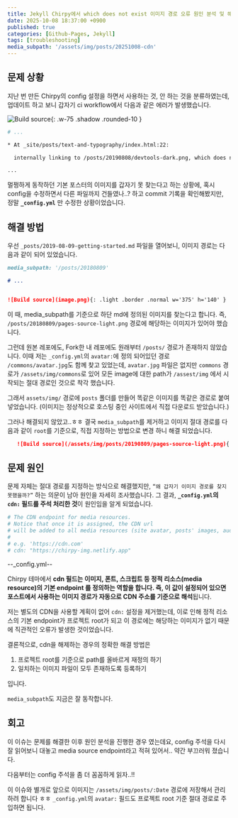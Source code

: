 ```yaml
---
title: Jekyll Chirpy에서 which does not exist 이미지 경로 오류 원인 분석 및 해결하기
date: 2025-10-08 18:37:00 +0900
published: true
categories: [Github-Pages, Jekyll]
tags: [troubleshooting]
media_subpath: '/assets/img/posts/20251008-cdn'
---
```


## 문제 상황

지난 번 만든 Chirpy의 config 설정을 하면서 사용하는 것, 안 하는 것을 분류하였는데, 업데이트 하고 보니 갑자기 ci workflow에서 다음과 같은 에러가 발생했습니다.

![Build source](/image.png){: .w-75 .shadow .rounded-10 }

```bash
# ...

* At _site/posts/text-and-typography/index.html:22:

  internally linking to /posts/20190808/devtools-dark.png, which does not exist

...
```

멀쩡하게 동작하던 기본 포스터의 이미지를 갑자기 못 찾는다고 하는 상황에,
혹시 config을 수정하면서 다른 파일까지 건들였나..? 하고 commit 기록을 확인해봤지만, 정말 **`_config.yml`** 만 수정한 상황이었습니다.

## 해결 방법

우선 `_posts/2019-08-09-getting-started.md` 파일을 열어보니, 이미지 경로는 다음과 같이 되어 있었습니다.

```markdown
media_subpath: '/posts/20180809'

# ...


![Build source](image.png){: .light .border .normal w='375' h='140' }
```

이 때, media_subpath를 기준으로 하단 md에 정의된 이미지를 찾는다고 합니다. 즉, `/posts/20180809/pages-source-light.png` 경로에 해당하는 이미지가 있어야 했습니다.

그런데 원본 레포에도, Fork한 내 레포에도 원래부터 `/posts/` 경로가 존재하지 않았습니다.
이때 저는 `_config.yml`의 `avatar:`에 정의 되어있던 경로 `/commons/avatar.jpg`도 함께 찾고 있었는데, `avatar.jpg` 파일은 없지만 `commons` 경로가 `/assets/img/commons`로 있어 모든 image에 대한 path가 `/assest/img` 에서 시작되는 절대 경로인 것으로 착각 했습니다.

그래서 `assets/img/` 경로에 `posts` 폴더를 만들어 똑같은 이미지를 똑같은 경로로 붙여 넣었습니다. (이미지는 정상적으로 호스팅 중인 사이트에서 직접 다운로드 받았습니다.)

그러나 해결되지 않았고..ㅎㅎ 결국 `media_subpath`를 제거하고 이미지 절대 경로를 다음과 같이 `root`를 기준으로, 직접 지정하는 방법으로 변경 하니 해결 되었습니다.

```markdown
   ![Build source](/assets/img/posts/20190809/pages-source-light.png){: .light .border .normal w='375' h='140' }
```

## 문제 원인

문제 자체는 절대 경로를 지정하는 방식으로 해결했지만, `“왜 갑자기 이미지 경로를 찾지 못했을까?”` 하는 의문이 남아 원인을 자세히 조사했습니다. 그 결과, **`_config.yml`의 `cdn:` 필드를 주석 처리한 것**이 원인임을 알게 되었습니다.

```yaml
# The CDN endpoint for media resources.
# Notice that once it is assigned, the CDN url
# will be added to all media resources (site avatar, posts' images, audio and video files) paths starting with '/'
#
# e.g. 'https://cdn.com'
# cdn: "https://chirpy-img.netlify.app"
```
--_config.yml--

Chirpy 테마에서 **cdn 필드는 이미지, 폰트, 스크립트 등 정적 리소스(media resource)의 기본 endpoint 를 정의하는 역할을 합니다. 즉, 이 값이 설정되어 있으면 포스트에서 사용하는 이미지 경로가 자동으로 CDN 주소를 기준으로 해석**됩니다.

저는 별도의 CDN을 사용할 계획이 없어 `cdn:` 설정을 제거했는데, 이로 인해 정적 리소스의 기본 endpoint가 프로젝트 root가 되고 이 경로에는 해당하는 이미지가 없기 때문에 직관적인 오류가 발생한 것이었습니다.

결론적으로, cdn을 해제하는 경우의 정확한 해결 방법은
1. 프로젝트 root를 기준으로 path를 올바르게 재정의 하기
2. 일치하는 이미지 파일이 모두 존재하도록 등록하기

입니다.

`media_subpath`도 지금은 잘 동작합니다.


## 회고 

이 이슈는 문제를 해결한 이후 원인 분석을 진행한 경우 였는데요, config 주석을 다시 잘 읽어보니 대놓고 media source endpoint라고 적혀 있어서.. 약간 부끄러워 졌습니다.

다음부터는 config 주석을 좀 더 꼼꼼하게 읽자..!!

이 이슈와 별개로 앞으로 이미지는 `/assets/img/posts/:Date` 경로에 저장해서 관리하려 합니다 ㅎㅎ
`_config.yml`의 `avatar:` 필드도 프로젝트 root 기준 절대 경로로 주입하면 됩니다.